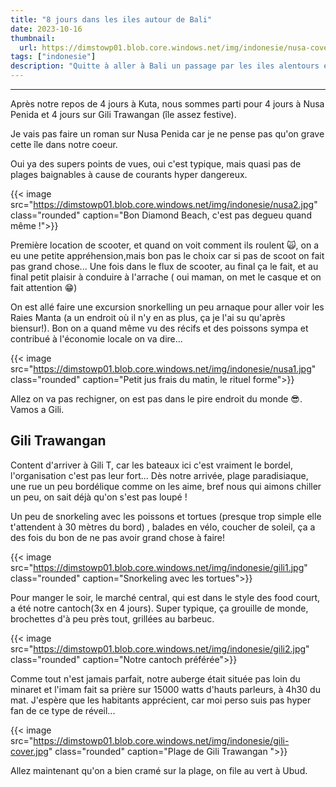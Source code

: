 ```yaml
---
title: "8 jours dans les iles autour de Bali"
date: 2023-10-16
thumbnail:
  url: https://dimstowp01.blob.core.windows.net/img/indonesie/nusa-cover.jpg
tags: ["indonesie"]
description: "Quitte à aller à Bali un passage par les iles alentours était obligatoire, et honnetement ça vaut vraiment le détour !"
---
```

---

Après notre repos de 4 jours à Kuta, nous sommes parti pour 4 jours à Nusa Penida et 4 jours sur Gili Trawangan (île assez festive).

Je vais pas faire un roman sur Nusa Penida car je ne pense pas qu'on grave cette île dans notre coeur.

Oui ya des supers points de vues, oui c'est typique, mais quasi pas de plages baignables à cause de courants hyper dangereux.

{{< image src="https://dimstowp01.blob.core.windows.net/img/indonesie/nusa2.jpg" class="rounded" caption="Bon Diamond Beach, c'est pas degueu quand même !">}}

Première location de scooter, et quand on voit comment ils roulent 🙀, on a eu une petite appréhension,mais bon pas le choix car si pas de scoot on fait pas grand chose...  Une fois dans le flux de scooter, au final ça le fait, et au final petit plaisir à conduire à l'arrache ( oui maman, on met le casque et on fait attention 😁)

On est allé faire une excursion snorkelling un peu arnaque pour aller voir les Raies Manta (a un endroit où il n'y en as plus, ça je l'ai su qu'après biensur!). Bon on a quand même vu des récifs et des poissons sympa et contribué à l'économie locale on va dire...

{{< image src="https://dimstowp01.blob.core.windows.net/img/indonesie/nusa1.jpg" class="rounded" caption="Petit jus frais du matin, le rituel forme">}}

Allez on va pas rechigner, on est pas dans le pire endroit du monde 😎. Vamos a Gili.

## Gili Trawangan

Content d'arriver à Gili T, car les bateaux ici c'est vraiment le bordel, l'organisation c'est pas leur fort...
Dès notre arrivée, plage paradisiaque, une rue un peu bordélique comme on les aime, bref nous qui aimons chiller un peu, on sait déjà qu'on s'est pas loupé !

Un peu de snorkeling avec les poissons et tortues (presque trop simple elle t'attendent à 30 mètres du bord) , balades en vélo, coucher de soleil, ça a des fois du bon de ne pas avoir grand chose à faire!

{{< image src="https://dimstowp01.blob.core.windows.net/img/indonesie/gili1.jpg" class="rounded" caption="Snorkeling avec les tortues">}}

Pour manger le soir, le marché central, qui est dans le style des food court, a été notre cantoch(3x en 4 jours). Super typique, ça grouille de monde,  brochettes d'à peu près tout, grillées au barbeuc.

{{< image src="https://dimstowp01.blob.core.windows.net/img/indonesie/gili2.jpg" class="rounded" caption="Notre cantoch préférée">}}

Comme tout n'est jamais parfait, notre auberge était située pas loin du minaret et l'imam fait sa prière sur 15000 watts d'hauts parleurs, à 4h30 du mat. J'espère que les habitants apprécient, car moi perso suis pas hyper fan de ce type de réveil...

{{< image src="https://dimstowp01.blob.core.windows.net/img/indonesie/gili-cover.jpg" class="rounded" caption="Plage de Gili Trawangan ">}}

Allez maintenant qu'on a bien cramé sur la plage, on file au vert à Ubud.



